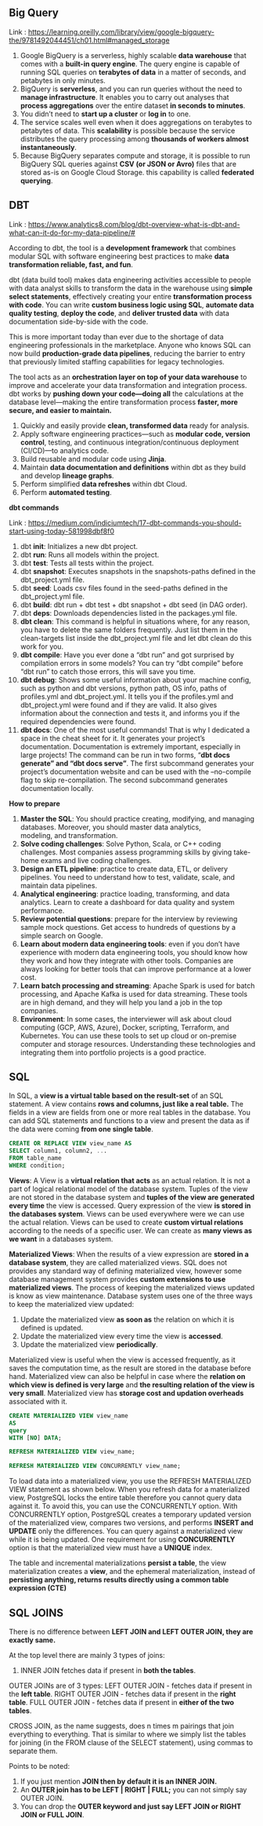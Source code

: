 ## Big Query 

Link : https://learning.oreilly.com/library/view/google-bigquery-the/9781492044451/ch01.html#managed_storage

1. Google BigQuery is a serverless, highly scalable **data warehouse** that comes with a **built-in query engine**. The query engine 
   is capable of running SQL queries on **terabytes of data** in a matter of seconds, and petabytes in only minutes.
2. BigQuery is **serverless**, and you can run queries without the need to **manage infrastructure**. It enables you to carry out 
   analyses that **process aggregations** over the entire dataset **in seconds to minutes**.
3. You didn’t need to **start up a cluster** or **log in** to one.
4. The service scales well even when it does aggregations on terabytes to petabytes of data. This **scalability** is possible because 
   the service distributes the query processing among **thousands of workers almost instantaneously**.
5. Because BigQuery separates compute and storage, it is possible to run BigQuery SQL queries against **CSV (or JSON or Avro)** files 
   that are stored as-is on Google Cloud Storage. this capability is called **federated querying**.

## DBT 

Link : https://www.analytics8.com/blog/dbt-overview-what-is-dbt-and-what-can-it-do-for-my-data-pipeline/#

According to dbt, the tool is a **development framework** that combines modular SQL with software engineering best practices to make 
**data transformation reliable, fast, and fun**.

dbt (data build tool) makes data engineering activities accessible to people with data analyst skills to transform the data in the 
warehouse using **simple select statements**, effectively creating your entire **transformation process with code**. You can write 
**custom business logic using SQL**, **automate data quality testing**, **deploy the code**, and **deliver trusted data** with data 
documentation side-by-side with the code. 

This is more important today than ever due to the shortage of data engineering professionals in the marketplace. Anyone who knows SQL 
can now build **production-grade data pipelines**, reducing the barrier to entry that previously limited staffing capabilities for 
legacy technologies.

The tool acts as an **orchestration layer on top of your data warehouse** to improve and accelerate your data transformation and 
integration process. dbt works by **pushing down your code—doing all** the calculations at the database level—making the entire 
transformation process **faster, more secure, and easier to maintain.**

1. Quickly and easily provide **clean, transformed data** ready for analysis.
2. Apply software engineering practices—such as **modular code, version control**, testing, and continuous integration/continuous 
   deployment (CI/CD)—to analytics code.
3. Build reusable and modular code using **Jinja**.
4. Maintain **data documentation and definitions** within dbt as they build and develop **lineage graphs**.
5. Perform simplified **data refreshes** within dbt Cloud.
6. Perform **automated testing**.

**dbt commands**

Link : https://medium.com/indiciumtech/17-dbt-commands-you-should-start-using-today-581998dbf8f0

1. dbt **init**: Initializes a new dbt project.
2. dbt **run**: Runs all models within the project.
3. dbt **test**: Tests all tests within the project.
4. dbt **snapshot**: Executes snapshots in the snapshots-paths defined in the dbt_project.yml file.
5. dbt **seed**: Loads csv files found in the seed-paths defined in the dbt_project.yml file.
6. dbt **build**: dbt run + dbt test + dbt snapshot + dbt seed (in DAG order).
7. dbt **deps**: Downloads dependencies listed in the packages.yml file.
8. **dbt clean**: This command is helpful in situations where, for any reason, you have to delete the same folders frequently. Just list 
   them in the clean-targets list inside the dbt_project.yml file and let dbt clean do this work for you.
9. **dbt compile**: Have you ever done a “dbt run” and got surprised by compilation errors in some models? You can try “dbt compile” 
   before “dbt run” to catch those errors, this will save you time.
10. **dbt debug**: Shows some useful information about your machine config, such as python and dbt versions, python path, OS info, paths 
    of profiles.yml and dbt_project.yml. It tells you if the profiles.yml and dbt_project.yml were found and if they are valid. It also 
    gives information about the connection and tests it, and informs you if the required dependencies were found.
11. **dbt docs**: One of the most useful commands! That is why I dedicated a space in the cheat sheet for it. It generates your 
    project’s documentation. Documentation is extremely important, especially in large projects! The command can be run in two forms,
    “**dbt docs generate” and “dbt docs serve”**. The first subcommand generates your project’s documentation website and can be used 
    with the –no-compile flag to skip re-compilation. The second subcommand generates documentation locally.

**How to prepare**
1. **Master the SQL**: You should practice creating, modifying, and managing databases. Moreover, you should master data analytics,  
   modeling, and transformation.
2. **Solve coding challenges**: Solve Python, Scala, or C++ coding challenges. Most companies assess programming skills by giving 
   take-home exams and live coding challenges. 
3. **Design an ETL pipeline**: practice to create data, ETL, or delivery pipelines. You need to understand how to test, validate, scale, 
   and maintain data pipelines. 
4. **Analytical engineering**: practice loading, transforming, and data analytics. Learn to create a dashboard for data quality and 
   system performance. 
5. **Review potential questions**: prepare for the interview by reviewing sample mock questions. Get access to hundreds of questions by 
   a simple search on Google. 
6. **Learn about modern data engineering tools**: even if you don’t have experience with modern data engineering tools, you should know 
   how they work and how they integrate with other tools. Companies are always looking for better tools that can improve performance at 
   a lower cost.
7. **Learn batch processing and streaming**: Apache Spark is used for batch processing, and Apache Kafka is used for data streaming. 
   These tools are in high demand, and they will help you land a job in the top companies.
8. **Environment**: In some cases, the interviewer will ask about cloud computing (GCP, AWS, Azure), Docker, scripting, Terraform, and 
   Kubernetes. You can use these tools to set up cloud or on-premise computer and storage resources. Understanding these technologies 
   and integrating them into portfolio projects is a good practice. 

## SQL

In SQL, a **view is a virtual table based on the result-set** of an SQL statement.
A view contains **rows and columns, just like a real table.** The fields in a view are fields from one or more real tables
in the database.
You can add SQL statements and functions to a view and present the data as if the data were coming **from one single table**.

```sql
CREATE OR REPLACE VIEW view_name AS
SELECT column1, column2, ...
FROM table_name
WHERE condition; 
```

**Views**: A View is a **virtual relation that acts** as an actual relation. It is not a part of logical relational model of the 
database system. Tuples of the view are not stored in the database system and **tuples of the view are generated every time** the
view is accessed. Query expression of the view **is stored in the databases system**. Views can be used everywhere were we can use the 
actual relation. Views can be used to create **custom virtual relations** according to the needs of a specific user. We can create as 
**many views as we want** in a databases system. 

**Materialized Views**: When the results of a view expression are **stored in a database system**, they are called materialized
views. SQL does not provides any standard way of defining materialized view, however some database management system provides 
**custom extensions to use materialized views**. The process of keeping the materialized views updated is know as view maintenance. Database system uses one of the three ways to keep the materialized view updated:

1. Update the materialized view **as soon as** the relation on which it is defined is updated.
2. Update the materialized view every time the view is **accessed**.
3. Update the materialized view **periodically**.

Materialized view is useful when the view is accessed frequently, as it saves the computation time, as the result are stored in the 
database before hand. Materialized view can also be helpful in case where the **relation on which view is defined is very large** and 
**the resulting relation of the view is very small**. Materialized view has **storage cost and updation overheads** associated with it. 

```sql
CREATE MATERIALIZED VIEW view_name
AS
query
WITH [NO] DATA;

REFRESH MATERIALIZED VIEW view_name;

REFRESH MATERIALIZED VIEW CONCURRENTLY view_name;
```

To load data into a materialized view, you use the REFRESH MATERIALIZED VIEW statement as shown below.
When you refresh data for a materialized view, PostgreSQL locks the entire table therefore you cannot query data against it. To avoid 
this, you can use the CONCURRENTLY option.
With CONCURRENTLY option, PostgreSQL creates a temporary updated version of the materialized view, compares two versions, and performs 
**INSERT and UPDATE** only the differences.
You can query against a materialized view while it is being updated. One requirement for using **CONCURRENTLY** option is that the 
materialized view must have a **UNIQUE** index.

The table and incremental materializations **persist a table**, the view materialization creates a **view**, and the 
ephemeral materialization, instead of **persisting anything, returns results directly using a common table expression (CTE)**

## SQL JOINS

There is no difference between **LEFT JOIN and LEFT OUTER JOIN, they are exactly same.**

At the top level there are mainly 3 types of joins:
1. INNER JOIN fetches data if present in **both the tables**.

OUTER JOINs are of 3 types:
   LEFT OUTER JOIN - fetches data if present in the **left table**.
   RIGHT OUTER JOIN - fetches data if present in the **right table**.
   FULL OUTER JOIN - fetches data if present in **either of the two tables**.

CROSS JOIN, as the name suggests, does n times m pairings that join everything to everything. That is similar to where we simply list the tables for joining (in the FROM clause of the SELECT statement), using commas to separate them.

Points to be noted:
1. If you just mention **JOIN then by default it is an INNER JOIN.**
2. An **OUTER join has to be LEFT | RIGHT | FULL;** you can not simply say OUTER JOIN.
3. You can drop the **OUTER keyword and just say LEFT JOIN or RIGHT JOIN or FULL JOIN**.
